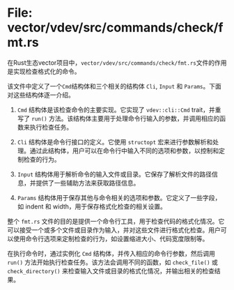 # File: vector/vdev/src/commands/check/fmt.rs

在Rust生态vector项目中，`vector/vdev/src/commands/check/fmt.rs`文件的作用是实现检查格式化的命令。

该文件中定义了一个`Cmd`结构体和三个相关的结构体 `Cli`, `Input` 和 `Params`。下面对这些结构体逐一介绍。

1. `Cmd` 结构体是该检查命令的主要实现。它实现了 `vdev::cli::Cmd` trait，并重写了 `run()` 方法。该结构体主要用于处理命令行输入的参数，并调用相应的函数来执行检查任务。

2. `Cli` 结构体是命令行接口的定义。它使用 `structopt` 宏来进行参数解析和处理。通过此结构体，用户可以在命令行中输入不同的选项和参数，以控制和定制检查的行为。

3. `Input` 结构体用于解析命令的输入文件或目录。它保存了解析文件的路径信息，并提供了一些辅助方法来获取路径信息。

4. `Params` 结构体用于保存其他与命令相关的选项和参数。它定义了一些字段，如 indent 和 width，用于保存格式化检查的相关设置。

整个 `fmt.rs` 文件的目的是提供一个命令行工具，用于检查代码的格式化情况。它可以接受一个或多个文件或目录作为输入，并对这些文件进行格式化检查。用户可以使用命令行选项来定制检查的行为，如设置缩进大小、代码宽度限制等。

在执行命令时，通过实例化 `Cmd` 结构体，并传入相应的命令行参数，然后调用 `run()` 方法开始执行检查任务。该方法会调用不同的函数，如 `check_file()` 或 `check_directory()` 来检查输入文件或目录的格式化情况，并输出相关的检查结果。

